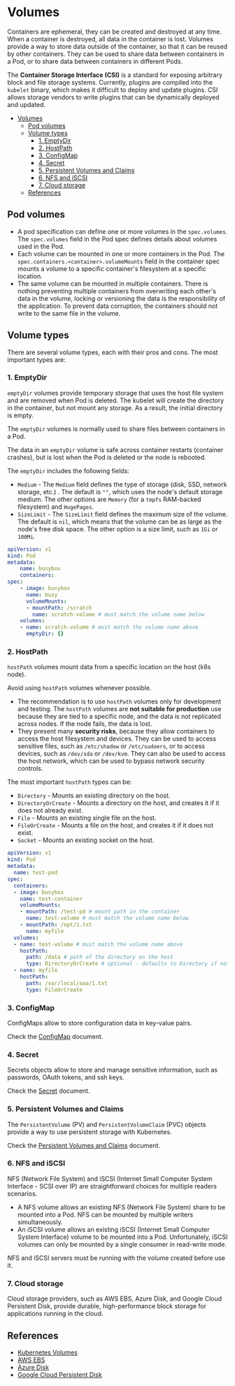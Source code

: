 # Volumes

Containers are ephemeral, they can be created and destroyed at any time. When a container is destroyed, all data in the container is lost. Volumes provide a way to store data outside of the container, so that it can be reused by other containers. They can be used to share data between containers in a Pod, or to share data between containers in different Pods.

The **Container Storage Interface (CSI)** is a standard for exposing arbitrary block and file storage systems. Currently, plugins are compiled into the `kubelet` binary, which makes it difficult to deploy and update plugins. CSI allows storage vendors to write plugins that can be dynamically deployed and updated.

- [Volumes](#volumes)
  - [Pod volumes](#pod-volumes)
  - [Volume types](#volume-types)
    - [1. EmptyDir](#1-emptydir)
    - [2. HostPath](#2-hostpath)
    - [3. ConfigMap](#3-configmap)
    - [4. Secret](#4-secret)
    - [5. Persistent Volumes and Claims](#5-persistent-volumes-and-claims)
    - [6. NFS and iSCSI](#6-nfs-and-iscsi)
    - [7. Cloud storage](#7-cloud-storage)
  - [References](#references)


## Pod volumes

- A pod specification can define one or more volumes in the `spec.volumes`. The `spec.volumes` field in the Pod spec defines details about volumes used in the Pod.
- Each volume can be mounted in one or more containers in the Pod. The `spec.containers.<container>.volumeMounts` field in the container spec mounts a volume to a specific container's filesystem at a specific location.
- The same volume can be mounted in multiple containers. There is nothing preventing multiple containers from overwriting each other's data in the volume, locking or versioning the data is the responsibility of the application. To prevent data corruption, the containers should not write to the same file in the volume.

## Volume types

There are several volume types, each with their pros and cons. The most important types are:

### 1. EmptyDir

`emptyDir` volumes provide temporary storage that uses the host file system and are removed when Pod is deleted. The kubelet will create the directory in the container, but not mount any storage. As a result, the initial directory is empty. 

The `emptyDir` volumes is normally used to share files between containers in a Pod.

The data in an `emptyDir` volume is safe across container restarts (container crashes), but is lost when the Pod is deleted or the node is rebooted. 

The `emptyDir` includes the following fields:
- `Medium` - The `Medium` field defines the type of storage (disk, SSD, network storage, etc.) . The default is `""`, which uses the node's default storage medium. The other options are `Memory` (for a `tmpfs` RAM-backed filesystem) and `HugePages`.
- `SizeLimit` - The `SizeLimit` field defines the maximum size of the volume. The default is `nil`, which means that the volume can be as large as the node's free disk space. The other option is a size limit, such as `1Gi` or `100Mi`.

```yaml
apiVersion: v1
kind: Pod
metadata:
    name: busybox
    containers:
spec:
    - image: busybox
      name: busy
      volumeMounts:
      - mountPath: /scratch
        name: scratch-volume # must match the volume name below
    volumes:
    - name: scratch-volume # must match the volume name above
      emptyDir: {}
```

### 2. HostPath

`hostPath` volumes mount data from a specific location on the host (k8s node). 

Avoid using `hostPath` volumes whenever possible.
- The recommendation is to use `hostPath` volumes only for development and testing. The `hostPath` volumes are **not suitable for production** use because they are tied to a specific node, and the data is not replicated across nodes. If the node fails, the data is lost.
- They present many **security risks**, because they allow containers to access the host filesystem and devices. They can be used to access sensitive files, such as `/etc/shadow` or `/etc/sudoers`, or to access devices, such as `/dev/sda` or `/dev/kvm`. They can also be used to access the host network, which can be used to bypass network security controls. 

The most important `hostPath` types can be:
- `Directory` - Mounts an existing directory on the host.
- `DirectoryOrCreate` - Mounts a directory on the host, and creates it if it does not already exist.
- `File` - Mounts an existing single file on the host.
- `FileOrCreate` - Mounts a file on the host, and creates it if it does not exist.
- `Socket` - Mounts an existing socket on the host.

```yaml
apiVersion: v1
kind: Pod
metadata:
  name: test-pod
spec:
  containers:
  - image: busybox
    name: test-container
    volumeMounts:
    - mountPath: /test-pd # mount path in the container
      name: test-volume # must match the volume name below
    - mountPath: /opt/1.txt
      name: myfile
  volumes:
  - name: test-volume # must match the volume name above
    hostPath:
      path: /data # path of the directory on the host 
      type: DirectoryOrCreate # optional - defaults to Directory if not specified
  - name: myfile
    hostPath:
      path: /var/local/aaa/1.txt
      type: FileOrCreate
```

### 3. ConfigMap

ConfigMaps allow to store configuration data in key-value pairs. 

Check the [ConfigMap](./13-configmaps.md) document.

### 4. Secret

Secrets objects allow to store and manage sensitive information, such as passwords, OAuth tokens, and ssh keys. 

Check the [Secret](./14-secrets.md) document.

### 5. Persistent Volumes and Claims

The `PersistentVolume` (PV) and `PersistentVolumeClaim` (PVC) objects provide a way to use persistent storage with Kubernetes. 

Check the [Persistent Volumes and Claims](./15-persistent-volumes.md) document.

### 6. NFS and iSCSI

NFS (Network File System) and iSCSI (Internet Small Computer System Interface - SCSI over IP) are straightforward choices for multiple readers scenarios.

- A NFS volume allows an existing NFS (Network File System) share to be mounted into a Pod. NFS can be mounted by multiple writers simultaneously.
- An iSCSI volume allows an existing iSCSI (Internet Small Computer System Interface) volume to be mounted into a Pod. Unfortunately, iSCSI volumes can only be mounted by a single consumer in read-write mode. 

NFS and iSCSI servers must be running with the volume created before use it.

### 7. Cloud storage

Cloud storage providers, such as AWS EBS, Azure Disk, and Google Cloud Persistent Disk, provide durable, high-performance block storage for applications running in the cloud.

## References

- [Kubernetes Volumes](https://kubernetes.io/docs/concepts/storage/volumes/)
- [AWS EBS](https://aws.amazon.com/ebs/)
- [Azure Disk](https://azure.microsoft.com/en-us/services/storage/disks/)
- [Google Cloud Persistent Disk](https://cloud.google.com/persistent-disk/)
